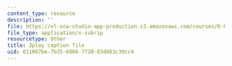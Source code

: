 ```yaml
---
content_type: resource
description: ''
file: https://ol-ocw-studio-app-production.s3.amazonaws.com/courses/6-046j-design-and-analysis-of-algorithms-spring-2015/811067be7b356008772083dd63c39cc4_w_-SX4vR53M.srt
file_type: application/x-subrip
resourcetype: Other
title: 3play caption file
uid: 811067be-7b35-6008-7720-83dd63c39cc4
---
```

